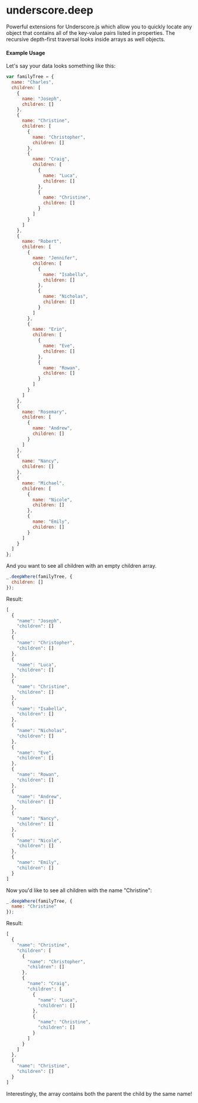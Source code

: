 # underscore.deep
Powerful extensions for Underscore.js which allow you to quickly locate any object that contains all of the key-value pairs listed in properties. The recursive depth-first traversal looks inside arrays as well objects.
#### Example Usage

Let's say your data looks something like this:

```js
var familyTree = {
  name: "Charles",
  children: [
    {
      name: "Joseph",
      children: []
    },
    {
      name: "Christine",
      children: [
        {
          name: "Christopher",
          children: []
        },
        {
          name: "Craig",
          children: [
            {
              name: "Luca",
              children: []
            },
            {
              name: "Christine",
              children: []
            }
          ]
        }
      ]
    },
    {
      name: "Robert",
      children: [
        {
          name: "Jennifer",
          children: [
            {
              name: "Isabella",
              children: []
            },
            {
              name: "Nicholas",
              children: []
            }
          ]
        },
        {
          name: "Erin",
          children: [
            {
              name: "Eve",
              children: []
            },
            {
              name: "Rowan",
              children: []
            }
          ]
        }
      ]
    },
    {
      name: "Rosemary",
      children: [
        {
          name: "Andrew",
          children: []
        }
      ]
    },
    {
      name: "Nancy",
      children: []
    },
    {
      name: "Michael",
      children: [
        {
          name: "Nicole",
          children: []
        },
        {
          name: "Emily",
          children: []
        }
      ]
    }
  ]
};

```
And you want to see all children with an empty children array.
```js
_.deepWhere(familyTree, {
  children: []
});
```
Result:
```js
[
  {
    "name": "Joseph",
    "children": []
  },
  {
    "name": "Christopher",
    "children": []
  },
  {
    "name": "Luca",
    "children": []
  },
  {
    "name": "Christine",
    "children": []
  },
  {
    "name": "Isabella",
    "children": []
  },
  {
    "name": "Nicholas",
    "children": []
  },
  {
    "name": "Eve",
    "children": []
  },
  {
    "name": "Rowan",
    "children": []
  },
  {
    "name": "Andrew",
    "children": []
  },
  {
    "name": "Nancy",
    "children": []
  },
  {
    "name": "Nicole",
    "children": []
  },
  {
    "name": "Emily",
    "children": []
  }
]
```
Now you'd like to see all children with the name "Christine":
```js
_.deepWhere(familyTree, {
  name: "Christine"
});
```
Result:
```js
[
  {
    "name": "Christine",
    "children": [
      {
        "name": "Christopher",
        "children": []
      },
      {
        "name": "Craig",
        "children": [
          {
            "name": "Luca",
            "children": []
          },
          {
            "name": "Christine",
            "children": []
          }
        ]
      }
    ]
  },
  {
    "name": "Christine",
    "children": []
  }
]
```
Interestingly, the array contains both the parent the child by the same name!
